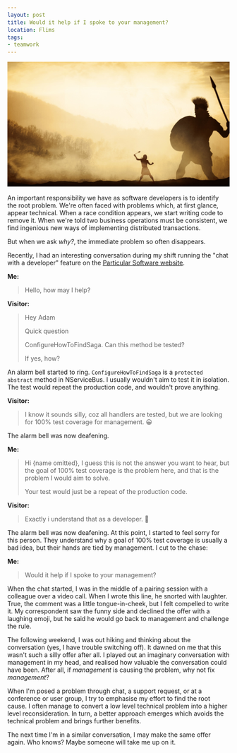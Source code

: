```yaml
---
layout: post
title: Would it help if I spoke to your management?
location: Flims
tags:
- teamwork
---
```


<img src="/img/manager.jpg" />

An important responsibility we have as software developers is to identify the root problem. We're often faced with problems which, at first glance, appear technical. When a race condition appears, we start writing code to remove it. When we're told two business operations must be consistent, we find ingenious new ways of implementing distributed transactions.<!--excerpt-->

But when we ask _why?_, the immediate problem so often disappears.

Recently, I had an interesting conversation during my shift running the "chat with a developer" feature on the [Particular Software website](https://particular.net).

**Me:**

<blockquote>
  <p>Hello, how may I help?</p>
</blockquote>

**Visitor:**

<blockquote>
  <p>Hey Adam</p>
  <p>Quick question</p>
  <p>ConfigureHowToFindSaga. Can this method be tested?</p>
  <p>If yes, how?</p>
</blockquote>

An alarm bell started to ring. `ConfigureHowToFindSaga` is a `protected abstract` method in NServiceBus. I usually wouldn't aim to test it in isolation. The test would repeat the production code, and wouldn't prove anything.

**Visitor:**

<blockquote>
  <p>I know it sounds silly, coz all handlers are tested, but we are looking for 100% test coverage for management. 😀</p>
</blockquote>

The alarm bell was now deafening.

**Me:**

<blockquote>
  <p>Hi {name omitted}, I guess this is not the answer you want to hear, but the goal of 100% test coverage is the problem here, and that is the problem I would aim to solve.</p>
  <p>Your test would just be a repeat of the production code.</p>
</blockquote>

**Visitor:**

<blockquote>
  <p>Exactly i understand that as a developer. 🙂</p>
</blockquote>

The alarm bell was now deafening.  At this point, I started to feel sorry for this person. They understand why a goal of 100% test coverage is usually a bad idea, but their hands are tied by management. I cut to the chase:

**Me:**

<blockquote>
  <p>Would it help if I spoke to your management?</p>
</blockquote>

When the chat started, I was in the middle of a pairing session with a colleague over a video call. When I wrote this line, he snorted with laughter. True, the comment was a little tongue-in-cheek, but I felt compelled to write it. My correspondent saw the funny side and declined the offer with a laughing emoji, but he said he would go back to management and challenge the rule.

The following weekend, I was out hiking and thinking about the conversation (yes, I have trouble switching off). It dawned on me that this wasn't such a silly offer after all. I played out an imaginary conversation with management in my head, and realised how valuable the conversation could have been. After all, if _management_ is causing the problem, why not fix _management_?

When I'm posed a problem through chat, a support request, or at a conference or user group, I try to emphasise my effort to find the root cause. I often manage to convert a low level technical problem into a higher level reconsideration. In turn, a better approach emerges which avoids the technical problem and brings further benefits.

The next time I'm in a similar conversation, I may make the same offer again. Who knows? Maybe someone will take me up on it.
